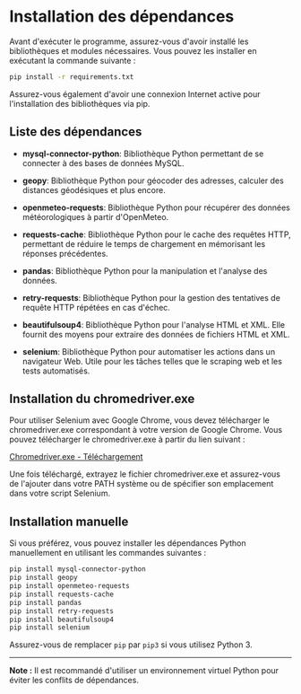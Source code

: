 # Installation des dépendances

Avant d'exécuter le programme, assurez-vous d'avoir installé les bibliothèques et modules nécessaires. Vous pouvez les installer en exécutant la commande suivante :

```bash
pip install -r requirements.txt
```

Assurez-vous également d'avoir une connexion Internet active pour l'installation des bibliothèques via pip.

## Liste des dépendances

- **mysql-connector-python**: Bibliothèque Python permettant de se connecter à des bases de données MySQL.
  
- **geopy**: Bibliothèque Python pour géocoder des adresses, calculer des distances géodésiques et plus encore.

- **openmeteo-requests**: Bibliothèque Python pour récupérer des données météorologiques à partir d'OpenMeteo.

- **requests-cache**: Bibliothèque Python pour le cache des requêtes HTTP, permettant de réduire le temps de chargement en mémorisant les réponses précédentes.

- **pandas**: Bibliothèque Python pour la manipulation et l'analyse des données.

- **retry-requests**: Bibliothèque Python pour la gestion des tentatives de requête HTTP répétées en cas d'échec.

- **beautifulsoup4**: Bibliothèque Python pour l'analyse HTML et XML. Elle fournit des moyens pour extraire des données de fichiers HTML et XML.

- **selenium**: Bibliothèque Python pour automatiser les actions dans un navigateur Web. Utile pour les tâches telles que le scraping web et les tests automatisés.

## Installation du chromedriver.exe

Pour utiliser Selenium avec Google Chrome, vous devez télécharger le chromedriver.exe correspondant à votre version de Google Chrome. Vous pouvez télécharger le chromedriver.exe à partir du lien suivant :

[Chromedriver.exe - Téléchargement](https://storage.googleapis.com/chrome-for-testing-public/122.0.6261.128/win64/chromedriver-win64.zip)

Une fois téléchargé, extrayez le fichier chromedriver.exe et assurez-vous de l'ajouter dans votre PATH système ou de spécifier son emplacement dans votre script Selenium.

## Installation manuelle

Si vous préférez, vous pouvez installer les dépendances Python manuellement en utilisant les commandes suivantes :

```bash
pip install mysql-connector-python
pip install geopy
pip install openmeteo-requests
pip install requests-cache
pip install pandas
pip install retry-requests
pip install beautifulsoup4
pip install selenium
```

Assurez-vous de remplacer `pip` par `pip3` si vous utilisez Python 3.

---
**Note :** Il est recommandé d'utiliser un environnement virtuel Python pour éviter les conflits de dépendances.
